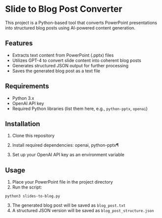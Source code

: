 # Slide to Blog Post Converter

This project is a Python-based tool that converts PowerPoint presentations into structured blog posts using AI-powered content generation.

## Features

- Extracts text content from PowerPoint (.pptx) files
- Utilizes GPT-4 to convert slide content into coherent blog posts
- Generates structured JSON output for further processing
- Saves the generated blog post as a text file

## Requirements

- Python 3.x
- OpenAI API key
- Required Python libraries (list them here, e.g., `python-pptx`, `openai`)

## Installation

1. Clone this repository
2. Install required dependencies: openai, python-pptx¶

3. Set up your OpenAI API key as an environment variable

## Usage

1. Place your PowerPoint file in the project directory
2. Run the script:

```
python3 slides-to-blog.py
```

3. The generated blog post will be saved as `blog_post.txt`
4. A structured JSON version will be saved as `blog_post_structure.json`





